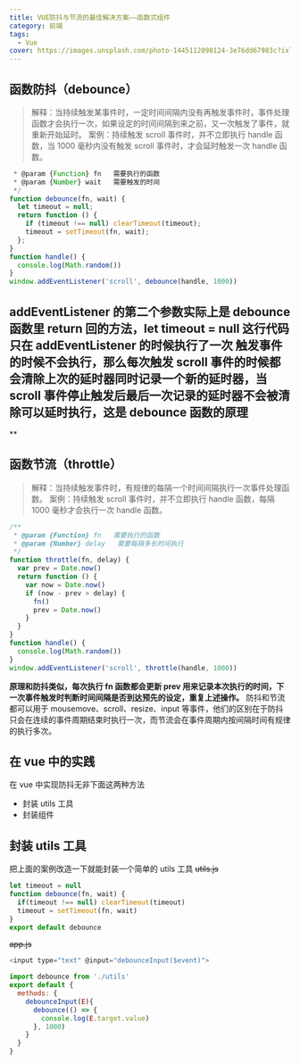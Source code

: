 ```yaml
---
title: VUE防抖与节流的最佳解决方案——函数式组件
category: 前端
tags:
  - Vue
cover: https://images.unsplash.com/photo-1445112098124-3e76dd67983c?ixlib=rb-1.2.1&ixid=eyJhcHBfaWQiOjEyMDd9&auto=format&fit=crop&w=1347&q=80
---
```


## 函数防抖（debounce）

>解释：当持续触发某事件时，一定时间间隔内没有再触发事件时，事件处理函数才会执行一次，如果设定的时间间隔到来之前，又一次触发了事件，就重新开始延时。
案例：持续触发 scroll 事件时，并不立即执行 handle 函数，当 1000 毫秒内没有触发 scroll 事件时，才会延时触发一次 handle 函数。

```JavaScript
 * @param {Function} fn   需要执行的函数
 * @param {Number} wait   需要触发的时间
 */
function debounce(fn, wait) {
  let timeout = null;
  return function () {
    if (timeout !== null) clearTimeout(timeout);
    timeout = setTimeout(fn, wait);
  };
}
function handle() {
  console.log(Math.random())
}
window.addEventListener('scroll', debounce(handle, 1000))
```

## addEventListener 的第二个参数实际上是 debounce 函数里 return 回的方法，let timeout = null 这行代码只在 addEventListener 的时候执行了一次 触发事件的时候不会执行，那么每次触发 scroll 事件的时候都会清除上次的延时器同时记录一个新的延时器，当 scroll 事件停止触发后最后一次记录的延时器不会被清除可以延时执行，这是 debounce 函数的原理

**

## 函数节流（throttle）
>
>解释：当持续触发事件时，有规律的每隔一个时间间隔执行一次事件处理函数。
案例：持续触发 scroll 事件时，并不立即执行 handle 函数，每隔 1000 毫秒才会执行一次 handle 函数。

```JavaScript
/**
 * @param {Function} fn   需要执行的函数
 * @param {Number} delay   需要每隔多长时间执行
 */
function throttle(fn, delay) {
  var prev = Date.now()
  return function () {
    var now = Date.now()
    if (now - prev > delay) {
      fn()
      prev = Date.now()
    }
  }
}
function handle() {
  console.log(Math.random())
}
window.addEventListener('scroll', throttle(handle, 1000))
```

**原理和防抖类似，每次执行 fn 函数都会更新 prev 用来记录本次执行的时间，下一次事件触发时判断时间间隔是否到达预先的设定，重复上述操作。**
防抖和节流都可以用于 mousemove、scroll、resize、input 等事件，他们的区别在于防抖只会在连续的事件周期结束时执行一次，而节流会在事件周期内按间隔时间有规律的执行多次。

## 在 vue 中的实践

在 vue 中实现防抖无非下面这两种方法

- 封装 utils 工具
- 封装组件

## 封装 utils 工具

把上面的案例改造一下就能封装一个简单的 utils 工具
~~utils.js~~

```JavaScript
let timeout = null
function debounce(fn, wait) {
  if(timeout !== null) clearTimeout(timeout)
  timeout = setTimeout(fn, wait)
}
export default debounce
```

~~app.js~~

```JavaScript
<input type="text" @input="debounceInput($event)">

import debounce from './utils'
export default {
  methods: {
    debounceInput(E){
      debounce(() => {
        console.log(E.target.value)
      }, 1000)
    }
  }
}
```
